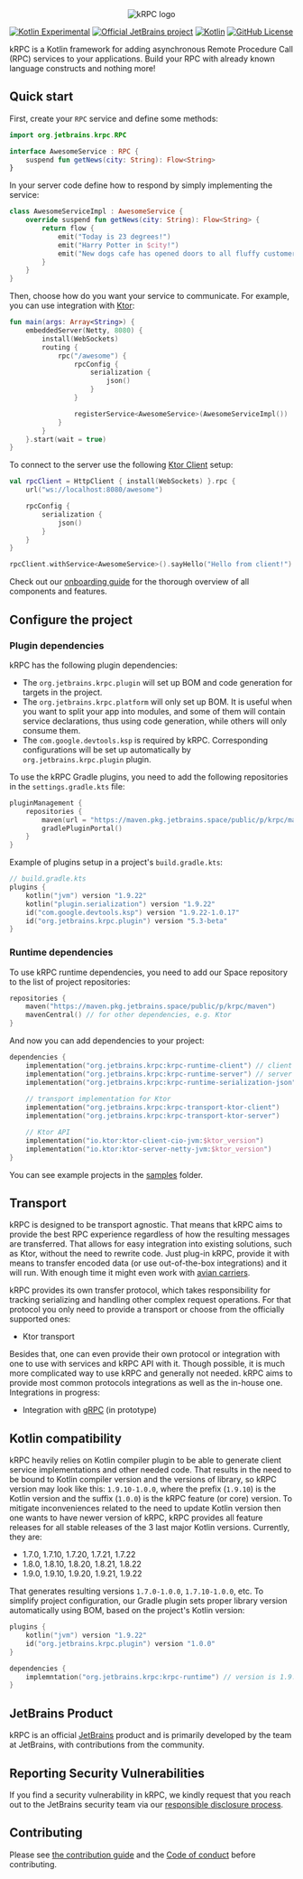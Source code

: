 <div align="center">
  <picture>
    <source media="(prefers-color-scheme: dark)" srcset="https://raw.githubusercontent.com/ktorio/krpc/main/.github/images/logo.svg">
    <img alt="kRPC logo" src="https://raw.githubusercontent.com/ktorio/krpc/main/.github/images/logo.svg">
  </picture>
</div>

[![Kotlin Experimental](https://kotl.in/badges/experimental.svg)](https://kotlinlang.org/docs/components-stability.html)
[![Official JetBrains project](http://jb.gg/badges/official.svg)](https://confluence.jetbrains.com/display/ALL/JetBrains+on+GitHub)
[![Kotlin](https://img.shields.io/badge/kotlin-1.7.0--1.9.22-blue.svg?logo=kotlin)](http://kotlinlang.org)
[![GitHub License](https://img.shields.io/badge/license-Apache%20License%202.0-blue.svg?style=flat)](http://www.apache.org/licenses/LICENSE-2.0)

[//]: # ([![TeamCity build]&#40;https://img.shields.io/teamcity/build/s/Build_kRPC_All.svg?server=http%3A%2F%2Fkrpc.teamcity.com&#41;]&#40;https://teamcity.jetbrains.com/viewType.html?buildTypeId=Build_kRPC_All&guest=1&#41;)

kRPC is a Kotlin framework for adding asynchronous Remote Procedure Call (RPC) services to your applications. 
Build your RPC with already known language constructs and nothing more!

## Quick start

First, create your `RPC` service and define some methods:
```kotlin
import org.jetbrains.krpc.RPC

interface AwesomeService : RPC {
    suspend fun getNews(city: String): Flow<String>
}
```
In your server code define how to respond by simply implementing the service:
```kotlin
class AwesomeServiceImpl : AwesomeService {
    override suspend fun getNews(city: String): Flow<String> {
        return flow { 
            emit("Today is 23 degrees!")
            emit("Harry Potter in $city!")
            emit("New dogs cafe has opened doors to all fluffy customers!")
        }
    }
}
```
Then, choose how do you want your service to communicate. For example, you can use integration with [Ktor](https://ktor.io/):
```kotlin
fun main(args: Array<String>) {
    embeddedServer(Netty, 8080) {    
        install(WebSockets)
        routing {
            rpc("/awesome") {
                rpcConfig {
                    serialization {
                        json()
                    }
                }

                registerService<AwesomeService>(AwesomeServiceImpl())
            }
        }
    }.start(wait = true)
}
```
To connect to the server use the following [Ktor Client](https://ktor.io/docs/create-client.html) setup:
```kotlin
val rpcClient = HttpClient { install(WebSockets) }.rpc {
    url("ws://localhost:8080/awesome")

    rpcConfig {
        serialization {
            json()
        }
    }
}

rpcClient.withService<AwesomeService>().sayHello("Hello from client!")
```

Check out our [onboarding guide](ONBOARDING.md) for the thorough overview of all components and features.

## Configure the project

### Plugin dependencies

kRPC has the following plugin dependencies:
- The `org.jetbrains.krpc.plugin` will set up BOM and code generation for targets in the project.
- The `org.jetbrains.krpc.platform` will only set up BOM. It is useful when you want to split your app into modules, 
and some of them will contain service declarations, thus using code generation, while others will only consume them.
- The `com.google.devtools.ksp` is required by kRPC. Corresponding configurations will be set up automatically by `org.jetbrains.krpc.plugin` plugin.

To use the kRPC Gradle plugins, you need to add the following repositories in the `settings.gradle.kts` file:
```kotlin
pluginManagement {
    repositories {
        maven(url = "https://maven.pkg.jetbrains.space/public/p/krpc/maven")
        gradlePluginPortal()
    }
}
```
Example of plugins setup in a project's `build.gradle.kts`:
```kotlin
// build.gradle.kts
plugins {
    kotlin("jvm") version "1.9.22"
    kotlin("plugin.serialization") version "1.9.22"
    id("com.google.devtools.ksp") version "1.9.22-1.0.17"
    id("org.jetbrains.krpc.plugin") version "5.3-beta"
}
```
### Runtime dependencies
To use kRPC runtime dependencies, you need to add our Space repository to the list of project repositories: 
```kotlin
repositories {
    maven("https://maven.pkg.jetbrains.space/public/p/krpc/maven")
    mavenCentral() // for other dependencies, e.g. Ktor
}
```
And now you can add dependencies to your project:
```kotlin
dependencies {
    implementation("org.jetbrains.krpc:krpc-runtime-client") // client API
    implementation("org.jetbrains.krpc:krpc-runtime-server") // server API
    implementation("org.jetbrains.krpc:krpc-runtime-serialization-json") // serialization module, can be other than JSON 
    
    // transport implementation for Ktor
    implementation("org.jetbrains.krpc:krpc-transport-ktor-client")
    implementation("org.jetbrains.krpc:krpc-transport-ktor-server")

    // Ktor API
    implementation("io.ktor:ktor-client-cio-jvm:$ktor_version")
    implementation("io.ktor:ktor-server-netty-jvm:$ktor_version")
}
```
You can see example projects in the [samples](samples) folder.

## Transport
kRPC is designed to be transport agnostic.
That means that kRPC aims to provide the best RPC experience regardless of how the resulting messages are transferred. 
That allows for easy integration into existing solutions, such as Ktor, without the need to rewrite code.
Just plug-in kRPC, provide it with means to transfer encoded data (or use out-of-the-box integrations) and it will run.
With enough time it might even work with [avian carriers](https://en.wikipedia.org/wiki/IP_over_Avian_Carriers).

kRPC provides its own transfer protocol, which takes responsibility for tracking serializing and handling other complex request operations.
For that protocol you only need to provide a transport or choose from the officially supported ones:
- Ktor transport

Besides that, one can even provide their own protocol or integration with one to use with services and kRPC API with it.
Though possible, it is much more complicated way to use kRPC and generally not needed. 
kRPC aims to provide most common protocols integrations as well as the in-house one.  
Integrations in progress:
- Integration with [gRPC](https://grpc.io/)  (in prototype)

## Kotlin compatibility
kRPC heavily relies on Kotlin compiler plugin to be able to generate client service implementations and other needed code.
That results in the need to be bound to Kotlin compiler version and the versions of library,
so kRPC version may look like this: `1.9.10-1.0.0`, where the prefix (`1.9.10`) is the Kotlin version and the suffix (`1.0.0`) is the kRPC feature (or core) version.
To mitigate inconveniences related to the need to update Kotlin version then one wants to have newer version of kRPC,
kRPC provides all feature releases for all stable releases of the 3 last major Kotlin versions. Currently, they are:
- 1.7.0, 1.7.10, 1.7.20, 1.7.21, 1.7.22
- 1.8.0, 1.8.10, 1.8.20, 1.8.21, 1.8.22
- 1.9.0, 1.9.10, 1.9.20, 1.9.21, 1.9.22

That generates resulting versions `1.7.0-1.0.0`, `1.7.10-1.0.0`, etc.
To simplify project configuration, our Gradle plugin sets proper library version automatically using BOM, based on the project's Kotlin version:
```kotlin
plugins {
    kotlin("jvm") version "1.9.22"
    id("org.jetbrains.krpc.plugin") version "1.0.0"
}

dependencies {
    implemntation("org.jetbrains.krpc:krpc-runtime") // version is 1.9.22-1.0.0 is set by Gradle plugin
}
```

## JetBrains Product

kRPC is an official [JetBrains](https://jetbrains.com) product and is primarily developed by the team at JetBrains, with
contributions from the community.

[//]: # (## Documentation)

[//]: # (TODO: add docs site and most useful links)

## Reporting Security Vulnerabilities

If you find a security vulnerability in kRPC, we kindly request that you reach out to the JetBrains security team via
our [responsible disclosure process](https://www.jetbrains.com/legal/terms/responsible-disclosure.html).

## Contributing

Please see [the contribution guide](CONTRIBUTING.md) and the [Code of conduct](CODE_OF_CONDUCT.md) before contributing.
